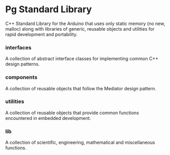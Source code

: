# Pg Standard Library

C++ Standard Library for the Arduino that uses only static memory (no new, malloc) along with libraries of generic, reusable objects and utilities for rapid development and portability.

### interfaces 

A collection of abstract interface classes for implementing common C++ design patterns.

### components

A collection of reusable objects that follow the Mediator design pattern.

### utilities

A collection of reusable objects that provide common functions encountered in embedded development.

### lib

A collection of scientific, engineering, mathematical and miscellaneous functions. 

